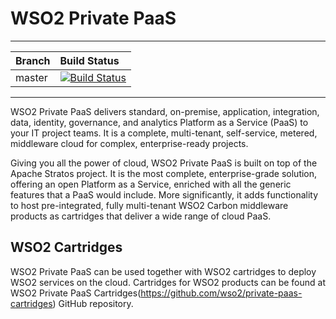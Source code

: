 # WSO2 Private PaaS

---
|  Branch | Build Status |
| :------ |:------------ | 
| master  | [![Build Status](https://wso2.org/jenkins/buildStatus/icon?job=product-private-paas)](https://wso2.org/jenkins/job/product-private-paas/) |
---

WSO2 Private PaaS delivers standard, on-premise, application, integration, data, identity, governance, and analytics Platform as a Service (PaaS) to your IT project teams. It is a complete, multi-tenant, self-service, metered, middleware cloud for complex, enterprise-ready projects.

Giving you all the power of cloud, WSO2 Private PaaS is built on top of the Apache Stratos project. It is the most complete, enterprise-grade solution, offering an open Platform as a Service, enriched with all the generic features that a PaaS would include. More significantly, it adds functionality to host pre-integrated, fully multi-tenant WSO2 Carbon middleware products as cartridges that deliver a wide range of cloud PaaS.


## WSO2 Cartridges

WSO2 Private PaaS can be used together with WSO2 cartridges to deploy WSO2 services on the cloud. 
Cartridges for WSO2 products can be found at WSO2 Private PaaS Cartridges(https://github.com/wso2/private-paas-cartridges) GitHub repository.